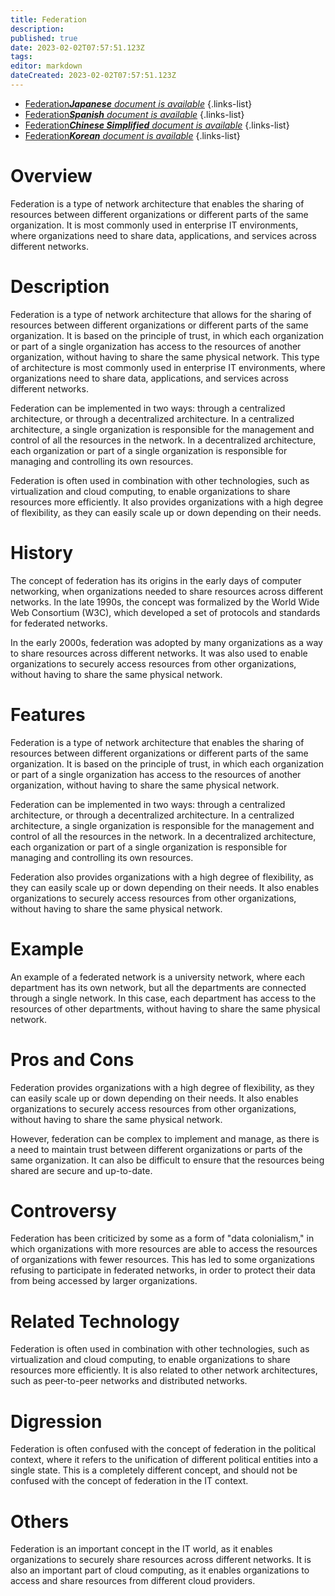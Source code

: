 ```yaml
---
title: Federation
description: 
published: true
date: 2023-02-02T07:57:51.123Z
tags: 
editor: markdown
dateCreated: 2023-02-02T07:57:51.123Z
---
```


- [Federation***Japanese** document is available*](/ja/Knowledge-base/Dictionary/federation)
{.links-list}
- [Federation***Spanish** document is available*](/es/Knowledge-base/Dictionary/federation)
{.links-list}
- [Federation***Chinese Simplified** document is available*](/zh/Knowledge-base/Dictionary/federation)
{.links-list}
- [Federation***Korean** document is available*](/ko/Knowledge-base/Dictionary/federation)
{.links-list}


# Overview
Federation is a type of network architecture that enables the sharing of resources between different organizations or different parts of the same organization. It is most commonly used in enterprise IT environments, where organizations need to share data, applications, and services across different networks.

# Description
Federation is a type of network architecture that allows for the sharing of resources between different organizations or different parts of the same organization. It is based on the principle of trust, in which each organization or part of a single organization has access to the resources of another organization, without having to share the same physical network. This type of architecture is most commonly used in enterprise IT environments, where organizations need to share data, applications, and services across different networks.

Federation can be implemented in two ways: through a centralized architecture, or through a decentralized architecture. In a centralized architecture, a single organization is responsible for the management and control of all the resources in the network. In a decentralized architecture, each organization or part of a single organization is responsible for managing and controlling its own resources.

Federation is often used in combination with other technologies, such as virtualization and cloud computing, to enable organizations to share resources more efficiently. It also provides organizations with a high degree of flexibility, as they can easily scale up or down depending on their needs.

# History
The concept of federation has its origins in the early days of computer networking, when organizations needed to share resources across different networks. In the late 1990s, the concept was formalized by the World Wide Web Consortium (W3C), which developed a set of protocols and standards for federated networks.

In the early 2000s, federation was adopted by many organizations as a way to share resources across different networks. It was also used to enable organizations to securely access resources from other organizations, without having to share the same physical network.

# Features
Federation is a type of network architecture that enables the sharing of resources between different organizations or different parts of the same organization. It is based on the principle of trust, in which each organization or part of a single organization has access to the resources of another organization, without having to share the same physical network.

Federation can be implemented in two ways: through a centralized architecture, or through a decentralized architecture. In a centralized architecture, a single organization is responsible for the management and control of all the resources in the network. In a decentralized architecture, each organization or part of a single organization is responsible for managing and controlling its own resources.

Federation also provides organizations with a high degree of flexibility, as they can easily scale up or down depending on their needs. It also enables organizations to securely access resources from other organizations, without having to share the same physical network.

# Example
An example of a federated network is a university network, where each department has its own network, but all the departments are connected through a single network. In this case, each department has access to the resources of other departments, without having to share the same physical network.

# Pros and Cons
Federation provides organizations with a high degree of flexibility, as they can easily scale up or down depending on their needs. It also enables organizations to securely access resources from other organizations, without having to share the same physical network.

However, federation can be complex to implement and manage, as there is a need to maintain trust between different organizations or parts of the same organization. It can also be difficult to ensure that the resources being shared are secure and up-to-date.

# Controversy
Federation has been criticized by some as a form of "data colonialism," in which organizations with more resources are able to access the resources of organizations with fewer resources. This has led to some organizations refusing to participate in federated networks, in order to protect their data from being accessed by larger organizations.

# Related Technology
Federation is often used in combination with other technologies, such as virtualization and cloud computing, to enable organizations to share resources more efficiently. It is also related to other network architectures, such as peer-to-peer networks and distributed networks.

# Digression
Federation is often confused with the concept of federation in the political context, where it refers to the unification of different political entities into a single state. This is a completely different concept, and should not be confused with the concept of federation in the IT context.

# Others
Federation is an important concept in the IT world, as it enables organizations to securely share resources across different networks. It is also an important part of cloud computing, as it enables organizations to access and share resources from different cloud providers.